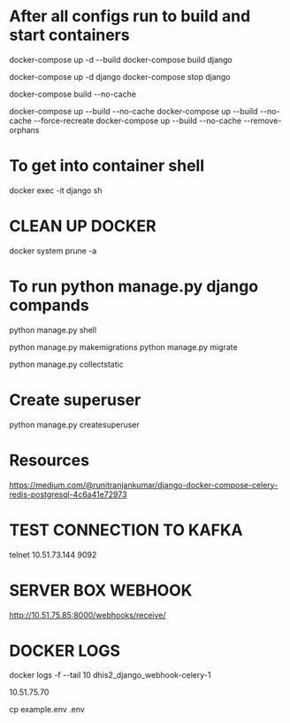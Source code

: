 
# After all configs run to build and start containers
docker-compose up -d --build
docker-compose build django

docker-compose up -d django
docker-compose stop django

docker-compose build --no-cache

docker-compose up --build --no-cache 
docker-compose up --build --no-cache --force-recreate
docker-compose up --build --no-cache --remove-orphans


# To get into container shell
docker exec -it django sh

# CLEAN UP DOCKER
docker system prune -a

# To run python manage.py django compands
python manage.py shell

python manage.py makemigrations
python manage.py migrate

python manage.py collectstatic

# Create superuser
python manage.py createsuperuser

# Resources
https://medium.com/@runitranjankumar/django-docker-compose-celery-redis-postgresql-4c6a41e72973


# TEST CONNECTION TO KAFKA
telnet 10.51.73.144 9092

# SERVER BOX WEBHOOK
http://10.51.75.85:8000/webhooks/receive/

# DOCKER LOGS
docker logs -f --tail 10 dhis2_django_webhook-celery-1

10.51.75.70

cp example.env .env